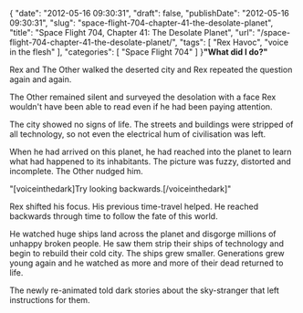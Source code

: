 {
    "date": "2012-05-16 09:30:31",
    "draft": false,
    "publishDate": "2012-05-16 09:30:31",
    "slug": "space-flight-704-chapter-41-the-desolate-planet",
    "title": "Space Flight 704, Chapter 41: The Desolate Planet",
    "url": "\/space-flight-704-chapter-41-the-desolate-planet\/",
    "tags": [
        "Rex Havoc",
        "voice in the flesh"
    ],
    "categories": [
        "Space Flight 704"
    ]
}**"What did I do?"**

Rex and The Other walked the deserted city and Rex repeated the question
again and again.

The Other remained silent and surveyed the desolation with a face Rex
wouldn't have been able to read even if he had been paying attention.

The city showed no signs of life. The streets and buildings were
stripped of all technology, so not even the electrical hum of
civilisation was left.

When he had arrived on this planet, he had reached into the planet to
learn what had happened to its inhabitants. The picture was fuzzy,
distorted and incomplete. The Other nudged him.

"\[voiceinthedark\]Try looking backwards.\[/voiceinthedark\]"

Rex shifted his focus. His previous time-travel helped. He reached
backwards through time to follow the fate of this world.

<div class="timereverse-1">

He watched huge ships land across the planet and disgorge millions of
unhappy broken people. He saw them strip their ships of technology and
begin to rebuild their cold city. The ships grew smaller. Generations
grew young again and he watched as more and more of their dead returned
to life.

The newly re-animated told dark stories about the sky-stranger that left
instructions for them.

</div>